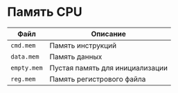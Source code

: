 # Память CPU

Файл          | Описание
------------- | -------------
`cmd.mem`     | Память инструкций
`data.mem`    | Память данных
`empty.mem`   | Пустая память для инициализации
`reg.mem`     | Память регистрового файла